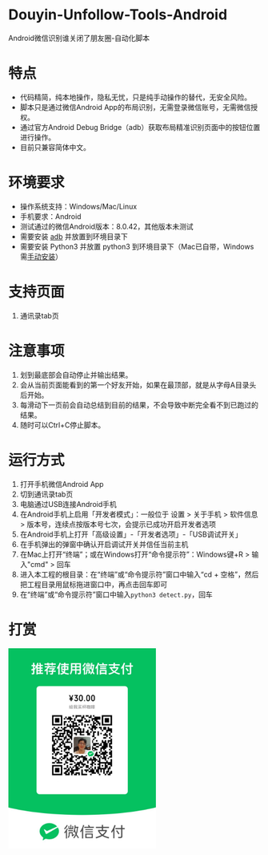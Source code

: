 # Douyin-Unfollow-Tools-Android
Android微信识别谁关闭了朋友圈-自动化脚本

# 特点
- 代码精简，纯本地操作，隐私无忧，只是纯手动操作的替代，无安全风险。
- 脚本只是通过微信Android App的布局识别，无需登录微信账号，无需微信授权。
- 通过官方Android Debug Bridge（adb）获取布局精准识别页面中的按钮位置进行操作。
- 目前只兼容简体中文。

# 环境要求
- 操作系统支持：Windows/Mac/Linux
- 手机要求：Android
- 测试通过的微信Android版本：8.0.42，其他版本未测试
- 需要安装 [adb](https://developer.android.com/studio/releases/platform-tools?hl=zh-cn) 并放置到环境目录下
- 需要安装 Python3 并放置 python3 到环境目录下（Mac已自带，Windows需[手动安装](https://www.python.org/downloads/windows/)）

# 支持页面
1. 通讯录tab页

# 注意事项
1. 划到最底部会自动停止并输出结果。
2. 会从当前页面能看到的第一个好友开始，如果在最顶部，就是从字母A目录头后开始。
3. 每滑动下一页前会自动总结到目前的结果，不会导致中断完全看不到已跑过的结果。
4. 随时可以Ctrl+C停止脚本。

# 运行方式
1. 打开手机微信Android App
2. 切到通讯录tab页
3. 电脑通过USB连接Android手机
4. 在Android手机上启用「开发者模式」：一般位于 设置 > 关于手机 > 软件信息 > 版本号，连续点按版本号七次，会提示已成功开启开发者选项
5. 在Android手机上打开「高级设置」-「开发者选项」-「USB调试开关」
6. 在手机弹出的弹窗中确认开启调试开关并信任当前主机
7. 在Mac上打开“终端”；或在Windows打开“命令提示符”：Windows键+R > 输入"cmd" > 回车
8. 进入本工程的根目录：在“终端”或“命令提示符”窗口中输入“cd + 空格”，然后把工程目录用鼠标拖进窗口中，再点击回车即可
9. 在“终端”或“命令提示符”窗口中输入`python3 detect.py`，回车

# 打赏
<img src="./WeChat_QR_Code.jpg" alt="WeChat_QR_Code" height="400px" />
